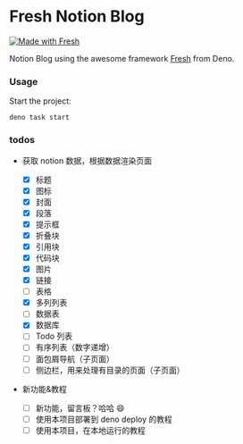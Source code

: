 # Fresh Notion Blog

[![Made with Fresh](https://fresh.deno.dev/fresh-badge-dark.svg)](https://fresh.deno.dev)

Notion Blog using the awesome framework [Fresh](https://fresh.deno.dev) from
Deno.

### Usage

Start the project:

```
deno task start
```

### todos

- 获取 notion 数据，根据数据渲染页面

  - [x] 标题
  - [x] 图标
  - [x] 封面
  - [x] 段落
  - [x] 提示框
  - [x] 折叠块
  - [x] 引用块
  - [x] 代码块
  - [x] 图片
  - [x] 链接
  - [ ] 表格
  - [x] 多列列表
  - [ ] 数据表
  - [x] 数据库
  - [ ] Todo 列表
  - [ ] 有序列表（数字递增）
  - [ ] 面包屑导航（子页面）
  - [ ] 侧边栏，用来处理有目录的页面（子页面）

- 新功能&教程

  - [ ] 新功能，留言板？哈哈 😄
  - [ ] 使用本项目部署到 deno deploy 的教程
  - [ ] 使用本项目，在本地运行的教程

